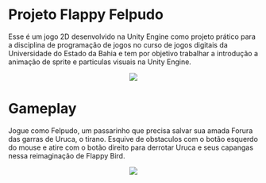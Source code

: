 # Projeto Flappy Felpudo

Esse é um jogo 2D desenvolvido na Unity Engine como projeto prático para a disciplina de programação de jogos no curso de jogos digitais da Universidade do Estado da Bahia e tem por objetivo trabalhar a introdução a animação de sprite e particulas visuais na Unity Engine.

<p align="center">
<img src="https://media.discordapp.net/attachments/728094017383956541/1428492170775760960/image.png?ex=68f2b281&is=68f16101&hm=79f9bb9e8bac673a505b9803e6f332552012b82c87fd0fa564880b6223783e7d&=&format=webp&quality=lossless&width=688&height=321">
</p>

# Gameplay

Jogue como Felpudo, um passarinho que precisa salvar sua amada Forura das garras de Uruca, o tirano. Esquive de obstaculos com o botão esquerdo do mouse e atire com o botão direito para derrotar Uruca e seus capangas nessa reimaginação de Flappy Bird.

<p align="center">
<img src="https://media.discordapp.net/attachments/728094017383956541/1428492006291931318/image.png?ex=68f2b25a&is=68f160da&hm=a206cbf5e8991ee3ed173a1e5195d14894caf04383c0e14afc8f4d31dc975e9f&=&format=webp&quality=lossless&width=1761&height=800">
</p>
